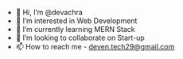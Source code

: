 - 👋 Hi, I’m @devachra
- 👀 I’m interested in Web Development 
- 🌱 I’m currently learning MERN Stack
- 💞️ I’m looking to collaborate on Start-up 
- 📫 How to reach me - deven.tech29@gmail.com

<!---
devachra/devachra is a ✨ special ✨ repository because its `README.md` (this file) appears on your GitHub profile.
You can click the Preview link to take a look at your changes.
--->
